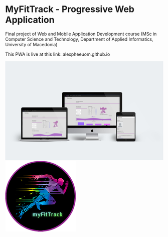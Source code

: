 # MyFitTrack - Progressive Web Application
Final project of Web and Mobile Application Development course (MSc in Computer Science and Technology, Department of Applied Informatics, University of Macedonia)

This PWA is live at this link: alexpheeuom.github.io

![ScreenShot](images/mockup_final.jpg)
![ScreenShot](images/logo225.png)